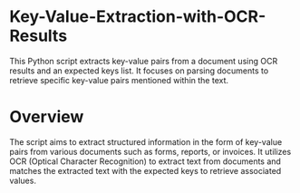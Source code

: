 # Key-Value-Extraction-with-OCR-Results

This Python script extracts key-value pairs from a document using OCR results and an expected keys list. It focuses on parsing documents to retrieve specific key-value pairs mentioned within the text.

# Overview
The script aims to extract structured information in the form of key-value pairs from various documents such as forms, reports, or invoices. It utilizes OCR (Optical Character Recognition) to extract text from documents and matches the extracted text with the expected keys to retrieve associated values.

